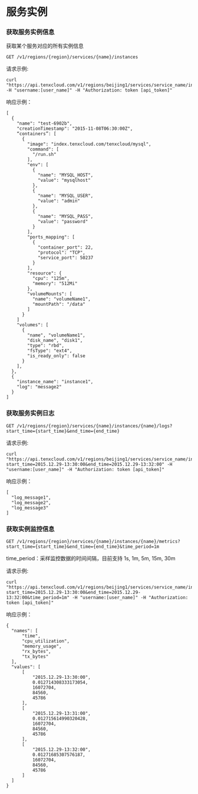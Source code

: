 # 服务实例

### 获取服务实例信息

获取某个服务对应的所有实例信息

    GET /v1/regions/{region}/services/{name}/instances

请求示例:

    curl "https://api.tenxcloud.com/v1/regions/beijing1/services/service_name/instances" -H "username:[user_name]" -H "Authorization: token [api_token]"

响应示例：

    [
      {
        "name": "test-6902b",
        "creationTimestamp": "2015-11-08T06:30:00Z",
        “containers”: [
          {
            "image": "index.tenxcloud.com/tenxcloud/mysql",
            "command": [
              "/run.sh"
            ],
            "env": [
              {
                "name": "MYSQL_HOST",
                "value": "mysqlhost"
              },
              {
                "name": "MYSQL_USER",
                "value": "admin"
              },
              {
                "name": "MYSQL_PASS",
                "value": "password"
              }
            ],
            "ports_mapping": [
              {
                "container_port": 22,
                "protocol": "TCP",
                "service_port": 50237
              }
            ],
            "resource": {
              "cpu": "125m",
              "memory": "512Mi"
            },
            "volumeMounts": [
              "name": "volumeName1",
              "mountPath": "/data"
            ]
          }
        ]
        "volumes": [
          {
            "name", "volumeName1",
            "disk_name", "disk1",
            "type": "rbd",
            "fsType": "ext4",
            "is_ready_only": false
          }
        ],
      },
      {
        "instance_name": "instance1",
        "log": "message2"
      }
    ]

### 获取服务实例日志

    GET /v1/regions/{region}/services/{name}/instances/{name}/logs?start_time={start_time}&end_time={end_time}

请求示例:

    curl "https://api.tenxcloud.com/v1/regions/beijing1/services/service_name/instances/instance1/logs?start_time=2015.12.29-13:30:00&end_time=2015.12.29-13:32:00" -H "username:[user_name]" -H "Authorization: token [api_token]"

响应示例：

    [
      "log_message1",
      "log_message2",
      "log_message3"
    ]

### 获取实例监控信息

    GET /v1/regions/{region}/services/{name}/instances/{name}/metrics?start_time={start_time}&end_time={end_time}&time_period=1m

time_period：采样监控数据的时间间隔，目前支持 1s, 1m, 5m, 15m, 30m

请求示例:

    curl "https://api.tenxcloud.com/v1/regions/beijing1/services/service_name/instances/instance1/metrics?start_time=2015.12.29-13:30:00&end_time=2015.12.29-13:32:00&time_period=1m" -H "username:[user_name]" -H "Authorization: token [api_token]"

响应示例：

    {
      "names": [
          "time",
          "cpu_utilization",
          "memory_usage",
          "rx_bytes",
          "tx_bytes"
      ],
      "values": [
          [
              "2015.12.29-13:30:00",
              0.012714308333173054,
              16072704,
              84560,
              45786
          ],
          [
              "2015.12.29-13:31:00",
              0.012715614990320428,
              16072704,
              84560,
              45786
          ],
          [
              "2015.12.29-13:32:00",
              0.01271685307576187,
              16072704,
              84560,
              45786
          ]
      ]
    }
